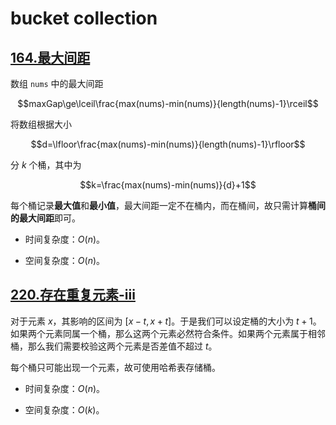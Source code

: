 # bucket collection

## [164.最大间距](../src/164.最大间距.java)

数组 `nums` 中的最大间距

$$maxGap\ge\lceil\frac{max(nums)-min(nums)}{length(nums)-1}\rceil$$

将数组根据大小

$$d=\lfloor\frac{max(nums)-min(nums)}{length(nums)-1}\rfloor$$

分 $k$ 个桶，其中为

$$k=\frac{max(nums)-min(nums)}{d}+1$$

每个桶记录**最大值**和**最小值**，最大间距一定不在桶内，而在桶间，故只需计算**桶间的最大间距**即可。

- 时间复杂度：$O(n)$。

- 空间复杂度：$O(n)$。

## [220.存在重复元素-iii](../src/220.存在重复元素-iii.java)

对于元素 $x$，其影响的区间为 $[x-t,x+t]$。于是我们可以设定桶的大小为 $t+1$。如果两个元素同属一个桶，那么这两个元素必然符合条件。如果两个元素属于相邻桶，那么我们需要校验这两个元素是否差值不超过 $t$。

每个桶只可能出现一个元素，故可使用哈希表存储桶。

- 时间复杂度：$O(n)$。

- 空间复杂度：$O(k)$。
